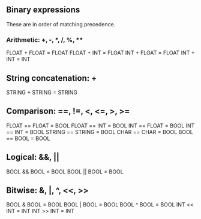 ## Binary expressions
These are in order of matching precedence.

### Arithmetic: +, -, *, /, %, **
FLOAT + FLOAT = FLOAT
FLOAT + INT = FLOAT
INT + FLOAT = FLOAT
INT + INT = INT

## String concatenation: +
STRING + STRING = STRING

## Comparison: ==, !=, <, <=, >, >=
FLOAT == FLOAT = BOOL
FLOAT == INT = BOOL
INT == FLOAT = BOOL
INT == INT = BOOL
STRING == STRING = BOOL
CHAR == CHAR = BOOL
BOOL == BOOL = BOOL

## Logical: &&, ||
BOOL && BOOL = BOOL
BOOL || BOOL = BOOL

## Bitwise: &, |, ^, <<, >>
BOOL & BOOL = BOOL
BOOL | BOOL = BOOL
BOOL ^ BOOL = BOOL
INT << INT = INT
INT >> INT = INT
